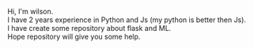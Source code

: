 Hi, I'm wilson.<br>
I have 2 years experience in Python and Js (my python is better then Js).<br>
I have create some repository about flask and ML.<br>
Hope repository will give you some help.
